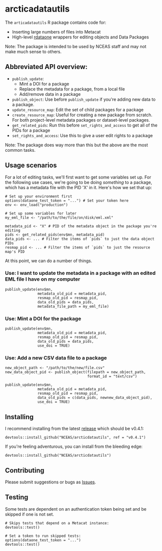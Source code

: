 # arcticadatautils

The `articadatautils` R package contains code for:

- Inserting large numbers of files into Metacat
- High-level [rdataone](https://github.com/DataONEorg/rdataone) wrappers for
editing objects and Data Packages

Note: The package is intended to be used by NCEAS staff and may not make much sense to others.

## Abbreviated API overview:

- `publish_update`:
  - Mint a DOI for a package
  - Replace the metadata for a package, from a local file
  - Add/remove data in a package
- `publish_object`: Use before `publish_update` if you're adding new data to a package.
- `update_resource_map`: Edit the set of child packages for a package
- `create_resource_map`: Useful for creating a new package from scratch. For both project-level metadata packages or dataset-level packages.
- `get_related_pids`: Run this before `set_rights_and_access` to get all of the PIDs for a package
- `set_rights_and_access`: Use this to give a user edit rights to a package

Note: The package does way more than this but the above are the most common tasks.

## Usage scenarios

For a lot of editing tasks, we'll first want to get some variables set up. For
the following use cases, we're going to be doing *something* to a package,
which has a metadata file with the PID 'X' in it. Here's how we set that up:

```{r}
# Set up your environment first
options(dataone_test_token = "...") # Set your token here
env <- env_load("production")

# Set up some variables for later
my_eml_file <- "/path/to/the/file/on/disk/eml.xml"

metadata_pid <- "X" # PID of the metadata object in the package you're editing
pids <- get_related_pids(env$mn, metadata_pid)
data_pids <- ... # Filter the items of `pids` to just the data object PIDs
resmap_pid <- ... # Filter the items of `pids` to just the resource map's PID
```

At this point, we can do a number of things.

### Use: I want to update the metadata in a package with an edited EML file I have on my computer

```{r}
publish_update(env$mn,
               metadata_old_pid = metadata_pid,
               resmap_old_pid = resmap_pid,
               data_old_pids = data_pids,
               metadata_file_path = my_eml_file)
```

### Use: Mint a DOI for the package

```{r}
publish_update(env$mn,
               metadata_old_pid = metadata_pid,
               resmap_old_pid = resmap_pid,
               data_old_pids = data_pids,
               use_doi = TRUE)
```

### Use: Add a new CSV data file to a package

```{r}
new_object_path <- "/path/to/the/new/file.csv"
new_data_object_pid <- publish_object(filepath = new_object_path,
                                      format_id = "text/csv")

publish_update(env$mn,
               metadata_old_pid = metadata_pid,
               resmap_old_pid = resmap_pid,
               data_old_pids = c(data_pids, newnew_data_object_pid),
               use_doi = TRUE)
```

## Installing

I recommend installing from the latest [release](https://github.com/NCEAS/arcticdatautils/releases) which should be v0.4.1:

```
devtools::install_github("NCEAS/arcticdatautils", ref = "v0.4.1")
```

If you're feeling adventurous, you can install from the bleeding edge:

```
devtools::install_github("NCEAS/arcticdatautils")
```

## Contributing

Please submit suggestions or bugs as [Issues](https://github.com/NCEAS/arcticdatautils/issues).

## Testing

Some tests are dependent on an authentication token being set and be skipped if one is not set.

```
# Skips tests that depend on a Metacat instance:
devtools::test()

# Set a token to run skipped tests:
options(dataone_test_token = "...")
devtools::test()
```
